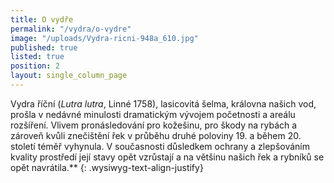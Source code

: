 ```yaml
---
title: O vydře
permalink: "/vydra/o-vydre"
image: "/uploads/Vydra-ricni-948a_610.jpg"
published: true
listed: true
position: 2
layout: single_column_page
---
```

Vydra říční (*Lutra lutra*, Linné 1758), lasicovitá šelma, královna
našich vod, prošla v nedávné minulosti dramatickým vývojem početnosti a
areálu rozšíření. Vlivem pronásledování pro kožešinu, pro škody na
rybách a zároveň kvůli znečištění řek v průběhu druhé poloviny 19. a
během 20. století téměř vyhynula. V současnosti důsledkem ochrany a
zlepšováním kvality prostředí její stavy opět vzrůstají a na většinu
našich řek a rybníků se opět navrátila.**
{: .wysiwyg-text-align-justify}

